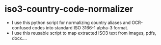 # iso3-country-code-normalizer

- I use this python script for normalizing country aliases and OCR-confused codes into standard ISO 3166-1 alpha-3 format.
- I use this reusable script to map extracted ISO3 text from images, pdfs, docx....
